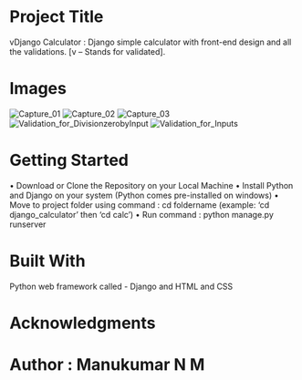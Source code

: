 # Project Title
vDjango Calculator : Django simple calculator with front-end design and all the validations. [v – Stands for validated].

# Images
![Capture_01](https://user-images.githubusercontent.com/24228300/121813499-e46f0900-cc89-11eb-864e-82935ba3f9bd.PNG)
![Capture_02](https://user-images.githubusercontent.com/24228300/121813515-edf87100-cc89-11eb-8649-b7a3259a365e.PNG)
![Capture_03](https://user-images.githubusercontent.com/24228300/121813519-f2248e80-cc89-11eb-9e22-f45aaee01172.PNG)
![Validation_for_DivisionzerobyInput](https://user-images.githubusercontent.com/24228300/121813528-f781d900-cc89-11eb-9b23-01732e5c70f6.PNG)
![Validation_for_Inputs](https://user-images.githubusercontent.com/24228300/121813534-fd77ba00-cc89-11eb-9dfd-dea263b17cf8.PNG)

# Getting Started
•	Download or Clone the Repository on your Local Machine
•	Install Python and Django on your system (Python comes pre-installed on windows)
•	Move to project folder using command : cd foldername (example: ‘cd django_calculator’ then ‘cd calc’)
•	Run command : python manage.py runserver

# Built With
Python web framework called - Django and HTML and CSS

# Acknowledgments
# Author : Manukumar N M 









